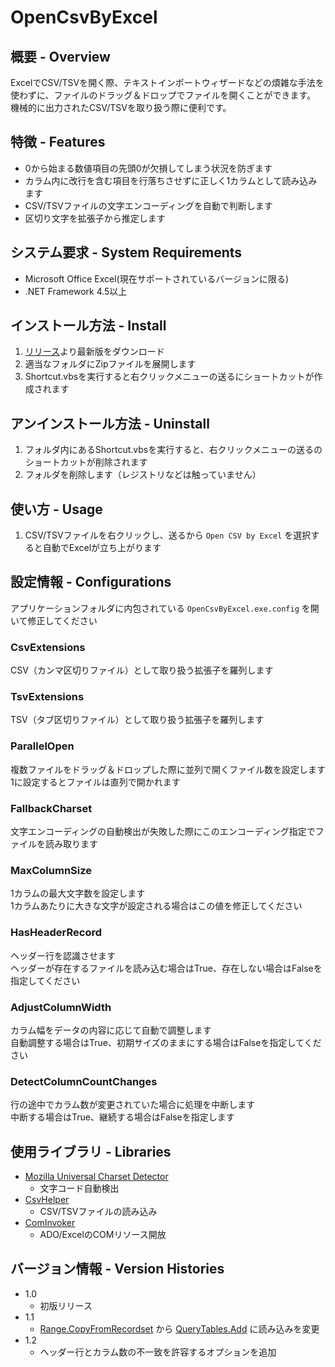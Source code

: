 # OpenCsvByExcel

## 概要 - Overview

ExcelでCSV/TSVを開く際、テキストインポートウィザードなどの煩雑な手法を使わずに、ファイルのドラッグ＆ドロップでファイルを開くことができます。  
機械的に出力されたCSV/TSVを取り扱う際に便利です。

## 特徴 - Features

* 0から始まる数値項目の先頭0が欠損してしまう状況を防ぎます
* カラム内に改行を含む項目を行落ちさせずに正しく1カラムとして読み込みます
* CSV/TSVファイルの文字エンコーディングを自動で判断します
* 区切り文字を拡張子から推定します

## システム要求 - System Requirements

* Microsoft Office Excel(現在サポートされているバージョンに限る)
* .NET Framework 4.5以上

## インストール方法 - Install

1. [リリース](https://github.com/mitaken/OpenCsvByExcel/releases)より最新版をダウンロード
1. 適当なフォルダにZipファイルを展開します
1. Shortcut.vbsを実行すると右クリックメニューの送るにショートカットが作成されます

## アンインストール方法 - Uninstall

1. フォルダ内にあるShortcut.vbsを実行すると、右クリックメニューの送るのショートカットが削除されます
1. フォルダを削除します（レジストリなどは触っていません）

## 使い方 - Usage

1. CSV/TSVファイルを右クリックし、送るから ```Open CSV by Excel``` を選択すると自動でExcelが立ち上がります

## 設定情報 - Configurations

アプリケーションフォルダに内包されている ```OpenCsvByExcel.exe.config``` を開いて修正してください

### CsvExtensions

CSV（カンマ区切りファイル）として取り扱う拡張子を羅列します

### TsvExtensions

TSV（タブ区切りファイル）として取り扱う拡張子を羅列します

### ParallelOpen

複数ファイルをドラッグ＆ドロップした際に並列で開くファイル数を設定します  
1に設定するとファイルは直列で開かれます

### FallbackCharset

文字エンコーディングの自動検出が失敗した際にこのエンコーディング指定でファイルを読み取ります

### MaxColumnSize

1カラムの最大文字数を設定します  
1カラムあたりに大きな文字が設定される場合はこの値を修正してください

### HasHeaderRecord

ヘッダー行を認識させます  
ヘッダーが存在するファイルを読み込む場合はTrue、存在しない場合はFalseを指定してください

### AdjustColumnWidth

カラム幅をデータの内容に応じて自動で調整します  
自動調整する場合はTrue、初期サイズのままにする場合はFalseを指定してください

### DetectColumnCountChanges

行の途中でカラム数が変更されていた場合に処理を中断します  
中断する場合はTrue、継続する場合はFalseを指定します

## 使用ライブラリ - Libraries

* [Mozilla Universal Charset Detector](https://github.com/errepi/ude)
  * 文字コード自動検出
* [CsvHelper](https://github.com/JoshClose/CsvHelper)
  * CSV/TSVファイルの読み込み
* [ComInvoker](https://github.com/mitaken/ComInvoker)
  * ADO/ExcelのCOMリソース開放

## バージョン情報 - Version Histories
* 1.0
  * 初版リリース
* 1.1
  * [Range.CopyFromRecordset](https://msdn.microsoft.com/ja-jp/vba/excel-vba/articles/range-copyfromrecordset-method-excel) から [QueryTables.Add](https://msdn.microsoft.com/ja-jp/vba/excel-vba/articles/querytables-add-method-excel) に読み込みを変更
* 1.2
  * ヘッダー行とカラム数の不一致を許容するオプションを追加
